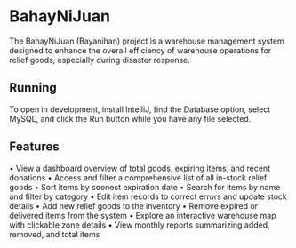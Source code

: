 # BahayNiJuan

The BahayNiJuan (Bayanihan) project is a warehouse management system designed to enhance the overall efficiency of warehouse operations for relief goods, especially during disaster response.

## Running

To open in development, install IntelliJ, find the Database option, select MySQL, and click the Run button while you have any file selected.

## Features
• View a dashboard overview of total goods, expiring items, and recent donations
• Access and filter a comprehensive list of all in-stock relief goods
• Sort items by soonest expiration date
• Search for items by name and filter by category
• Edit item records to correct errors and update stock details
• Add new relief goods to the inventory
• Remove expired or delivered items from the system
• Explore an interactive warehouse map with clickable zone details
• View monthly reports summarizing added, removed, and total items
